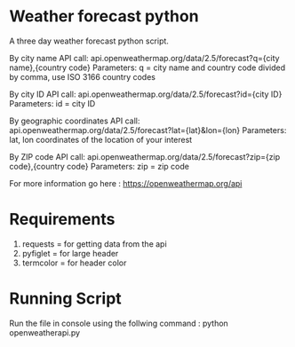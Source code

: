 # Weather forecast python
A three day weather forecast python script.

By city name
API call:
api.openweathermap.org/data/2.5/forecast?q={city name},{country code}
Parameters:
q = city name and country code divided by comma, use ISO 3166 country codes

By city ID
API call:
api.openweathermap.org/data/2.5/forecast?id={city ID}
Parameters:
id = city ID

By geographic coordinates
API call:
api.openweathermap.org/data/2.5/forecast?lat={lat}&lon={lon}
Parameters:
lat, lon coordinates of the location of your interest

By ZIP code
API call:
api.openweathermap.org/data/2.5/forecast?zip={zip code},{country code}
Parameters:
zip = zip code


For more information go here : https://openweathermap.org/api

# Requirements
1. requests = for getting data from the api
2. pyfiglet = for large header
3. termcolor = for header color

# Running Script
Run the file in console using the follwing command : python openweatherapi.py
